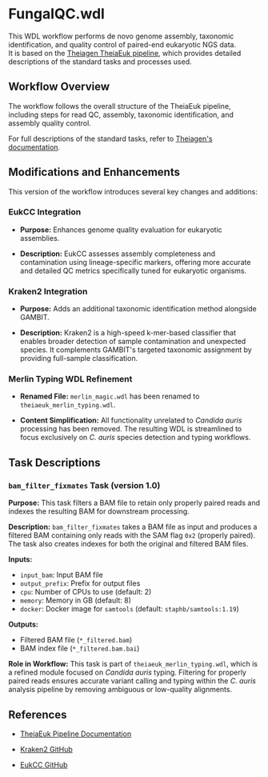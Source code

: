 FungalQC.wdl
=========================

This WDL workflow performs de novo genome assembly, taxonomic identification, and quality control of paired-end eukaryotic NGS data.\
It is based on the [Theiagen TheiaEuk pipeline](https://theiagen.github.io/public_health_bioinformatics/latest/workflows/genomic_characterization/theiaeuk/), which provides detailed descriptions of the standard tasks and processes used.

Workflow Overview
-----------------

The workflow follows the overall structure of the TheiaEuk pipeline, including steps for read QC, assembly, taxonomic identification, and assembly quality control.

For full descriptions of the standard tasks, refer to [Theiagen's documentation](https://theiagen.github.io/public_health_bioinformatics/latest/workflows/genomic_characterization/theiaeuk/).

Modifications and Enhancements
------------------------------

This version of the workflow introduces several key changes and additions:

### EukCC Integration

-   **Purpose:** Enhances genome quality evaluation for eukaryotic assemblies.

-   **Description:** EukCC assesses assembly completeness and contamination using lineage-specific markers, offering more accurate and detailed QC metrics specifically tuned for eukaryotic organisms.

### Kraken2 Integration

-   **Purpose:** Adds an additional taxonomic identification method alongside GAMBIT.

-   **Description:** Kraken2 is a high-speed k-mer-based classifier that enables broader detection of sample contamination and unexpected species. It complements GAMBIT's targeted taxonomic assignment by providing full-sample classification.

### Merlin Typing WDL Refinement

-   **Renamed File:** `merlin_magic.wdl` has been renamed to `theiaeuk_merlin_typing.wdl`.

-   **Content Simplification:** All functionality unrelated to *Candida auris* processing has been removed. The resulting WDL is streamlined to focus exclusively on *C. auris* species detection and typing workflows.

Task Descriptions
-----------------

### `bam_filter_fixmates` Task (version 1.0)

**Purpose:**
This task filters a BAM file to retain only properly paired reads and indexes the resulting BAM for downstream processing.

**Description:**
`bam_filter_fixmates` takes a BAM file as input and produces a filtered BAM containing only reads with the SAM flag `0x2` (properly paired). The task also creates indexes for both the original and filtered BAM files.

**Inputs:**

- `input_bam`: Input BAM file
- `output_prefix`: Prefix for output files
- `cpu`: Number of CPUs to use (default: 2)
- `memory`: Memory in GB (default: 8)
- `docker`: Docker image for `samtools` (default: `staphb/samtools:1.19`)

**Outputs:**

- Filtered BAM file (`*_filtered.bam`)
- BAM index file (`*_filtered.bam.bai`)

**Role in Workflow:**
This task is part of `theiaeuk_merlin_typing.wdl`, which is a refined module focused on *Candida auris* typing. Filtering for properly paired reads ensures accurate variant calling and typing within the *C. auris* analysis pipeline by removing ambiguous or low-quality alignments.

References
----------

-   [TheiaEuk Pipeline Documentation](https://theiagen.github.io/public_health_bioinformatics/latest/workflows/genomic_characterization/theiaeuk/)

-   [Kraken2 GitHub](https://github.com/DerrickWood/kraken2)

-   [EukCC GitHub](https://github.com/Finn-Lab/EukCC)